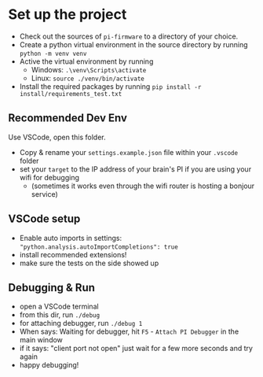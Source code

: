 Set up the project
==================

- Check out the sources of `pi-firmware` to a directory of your choice.
- Create a python virtual environment in the source directory by running `python -m venv venv`
- Active the virtual environment by running
  - Windows: `.\venv\Scripts\activate`
  - Linux: `source ./venv/bin/activate`
- Install the required packages by running `pip install -r install/requirements_test.txt`

Recommended Dev Env
-------------------

Use VSCode, open this folder.
- Copy & rename your `settings.example.json` file within your `.vscode` folder
- set your `target` to the IP address of your brain's PI if you are using your wifi for debugging
  - (sometimes it works even through the wifi router is hosting a bonjour service)

VSCode setup
------------

- Enable auto imports in settings: `"python.analysis.autoImportCompletions": true`
- install recommended extensions!
- make sure the tests on the side showed up

Debugging & Run
---------------

- open a VSCode terminal
- from this dir, run `./debug`
- for attaching debugger, run `./debug 1`
- When says: Waiting for debugger, hit `F5` - `Attach PI Debugger` in the main window
- if it says: "client port not open" just wait for a few more seconds and try again
- happy debugging!


